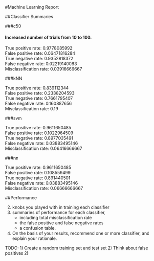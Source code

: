 #Machine Learning Report


##Classifier Summaries

###c50

#### Increased number of trials from 10 to 100. 

True positive rate:   0.9778085992 <br>
False positive rate:  0.06471816284 <br>
True negative rate:   0.9352818372 <br>
False negative rate:  0.02219140083 <br>
Misclassification rate:  0.03916666667 <br>

###kNN

True positive rate:   0.839112344 <br>
False positive rate:  0.2338204593 <br>
True negative rate:   0.7661795407 <br>
False negative rate:  0.160887656 <br>
Misclassification rate:  0.19 <br>

###svm

True positive rate:   0.9611650485 <br>
False positive rate:  0.1022964509 <br>
True negative rate:   0.8977035491 <br>
False negative rate:  0.03883495146 <br>
Misclassification rate:  0.06416666667 <br>

###nn

True positive rate:   0.9611650485 <br>
False positive rate:  0.108559499 <br>
True negative rate:   0.891440501 <br>
False negative rate:  0.03883495146 <br>
Misclassification rate:  0.06666666667 <br>

##Performance

2) knobs you played with in training each classifier
3) summaries of performance for each classifier, 
	- including total misclassification rate
	- the false positive and false negative rates
	- a confusion table. 
4) On the basis of your results, recommend one or more classifier, and explain your rationale.


TODO: 
	1) Create a random training set and test set
		2) Think about false positives
	2)